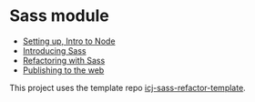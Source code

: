 # Sass module

- [Setting up, Intro to Node](sass-01.md)
- [Introducing Sass](sass-02.md)
- [Refactoring with Sass](sass-03.md)
- [Publishing to the web](sass-04.md)

This project uses the template repo [icj-sass-refactor-template](https://github.com/utdata/icj-sass-refactor-template).
